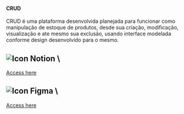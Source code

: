 #### CRUD
CRUD é uma plataforma desenvolvida planejada para funcionar como manipulação de estoque de produtos, desde sua criação, modificação, visualização e ate mesmo sua exclusão, usando interface modelada conforme design desenvolvido para o mesmo.

![Icon Notion](https://img.shields.io/badge/Notion-000000?style=for-the-badge&logo=notion&logoColor=white) \\
---
[Access here](https://www.google.coms)


![Icon Figma](https://img.shields.io/badge/Figma-000000?style=for-the-badge&logo=figma&logoColor=white) \\
---
[Access here](https://www.google.coms)